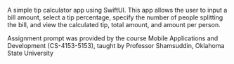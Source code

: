  A simple tip calculator app using SwiftUI. This app allows the user to input a bill amount, select a tip percentage, specify the number of people splitting the bill, and view the calculated tip, 
 total amount, and amount per person.

Assignment prompt was provided by the course Mobile Applications and Development (CS-4153-5153), taught by Professor Shamsuddin, Oklahoma State University
